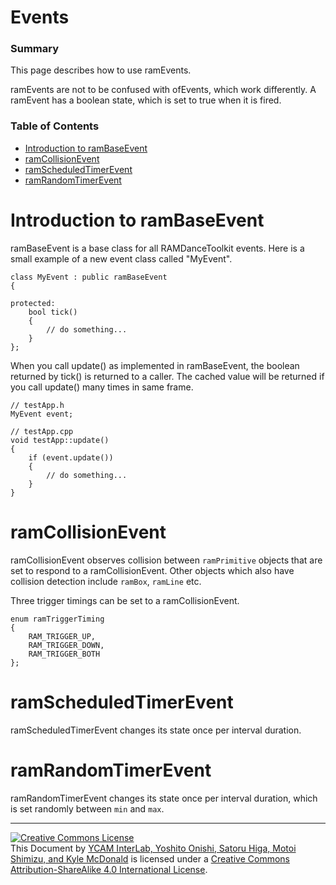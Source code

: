 # Events


### Summary

This page describes how to use ramEvents.

ramEvents are not to be confused with ofEvents, which work differently. A ramEvent has a boolean state, which is set to true when it is fired.

### Table of Contents
- [Introduction to ramBaseEvent](https://github.com/YCAMInterlab/RAMDanceToolkit/wiki/RAM-API-Reference-Events#introduction-to-rambaseevent)
- [ramCollisionEvent](https://github.com/YCAMInterlab/RAMDanceToolkit/wiki/RAM-API-Reference-Events#ramcollisionevent)
- [ramScheduledTimerEvent](https://github.com/YCAMInterlab/RAMDanceToolkit/wiki/RAM-API-Reference-Events#ramscheduledtimerevent)
- [ramRandomTimerEvent](https://github.com/YCAMInterlab/RAMDanceToolkit/wiki/RAM-API-Reference-Events#ramrandomtimerevent)


# Introduction to ramBaseEvent

ramBaseEvent is a base class for all RAMDanceToolkit events.
Here is a small example of a new event class called "MyEvent".

	class MyEvent : public ramBaseEvent
	{
	
	protected:
		bool tick()
		{
			// do something...
		}
	};

When you call update() as implemented in ramBaseEvent, the boolean returned by tick() is returned to a caller. The cached value will be returned if you call update() many times in same frame.

	// testApp.h
	MyEvent event;
	
	// testApp.cpp 
	void testApp::update()
	{
		if (event.update())
		{
			// do something...		
		}
	}



# ramCollisionEvent

ramCollisionEvent observes collision between `ramPrimitive` objects that are set to respond to a ramCollisionEvent. Other objects which also have collision detection include `ramBox`, `ramLine` etc.

Three trigger timings can be set to a ramCollisionEvent.

	enum ramTriggerTiming
	{
		RAM_TRIGGER_UP,
		RAM_TRIGGER_DOWN,
		RAM_TRIGGER_BOTH
	};





# ramScheduledTimerEvent

ramScheduledTimerEvent changes its state once per interval duration. 


# ramRandomTimerEvent

ramRandomTimerEvent changes its state once per interval duration, which is set randomly between `min` and `max`.

<hr>
<a rel="license" href="http://creativecommons.org/licenses/by-sa/4.0/"><img alt="Creative Commons License" style="border-width:0" src="http://i.creativecommons.org/l/by-sa/4.0/80x15.png" /></a><br /><span xmlns:dct="http://purl.org/dc/terms/" property="dct:title">This Document</span> by <a xmlns:cc="http://creativecommons.org/ns#" href="http://interlab.ycam.jp/projects/ram" property="cc:attributionName" rel="cc:attributionURL">YCAM InterLab, Yoshito Onishi, Satoru Higa, Motoi Shimizu, and Kyle McDonald</a> is licensed under a <a rel="license" href="http://creativecommons.org/licenses/by-sa/4.0/">Creative Commons Attribution-ShareAlike 4.0 International License</a>.
